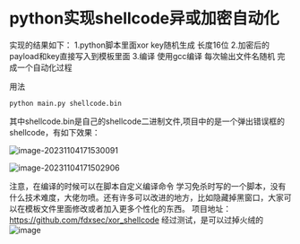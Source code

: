 # python实现shellcode异或加密自动化

实现的结果如下：
1.python脚本里面xor key随机生成 长度16位
2.加密后的payload和key直接写入到模板里面
3.编译 使用gcc编译  每次输出文件名随机 完成一个自动化过程

用法

```shell
python main.py shellcode.bin
```

其中shellcode.bin是自己的shellcode二进制文件,项目中的是一个弹出错误框的shellcode，有如下效果：

![image-20231104171530091](https://raw.githubusercontent.com/fdxsec/md_images/master/img/image-20231104171530091.png)

![image-20231104171502906](https://raw.githubusercontent.com/fdxsec/md_images/master/img/image-20231104171502906.png)


注意，在编译的时候可以在脚本自定义编译命令
学习免杀时写的一个脚本，没有什么技术难度，大佬勿喷。还有许多可以改进的地方，比如隐藏掉黑窗口，大家可以在模板文件里面修改或者加入更多个性化的东西。
项目地址：https://github.com/fdxsec/xor_shellcode
经过测试，是可以过掉火绒的
![image](https://github.com/fdxsec/xor_shellcode/assets/117912115/96666b17-5ed5-4704-af28-4657ec3df9ce)

